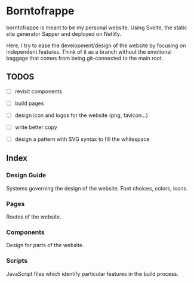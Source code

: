 # Borntofrappe

borntofrappe is meant to be my personal website. Using Svelte, the static site generator Sapper and deployed on Netlify.

Here, I try to ease the development/design of the website by focusing on independent features. Think of it as a branch without the emotional baggage that comes from being git-connected to the main root.

## TODOS

- [ ] revisit components

- [ ] build pages

- [ ] design icon and logos for the website (png, favicon...)

- [ ] write better copy

- [ ] design a pattern with SVG syntax to fill the whitespace

## Index

### Design Guide

Systems governing the design of the website. Font choices, colors, icons.

### Pages

Routes of the website.

### Components

Design for parts of the website.

### Scripts

JavaScript files which identify particular features in the build process.
